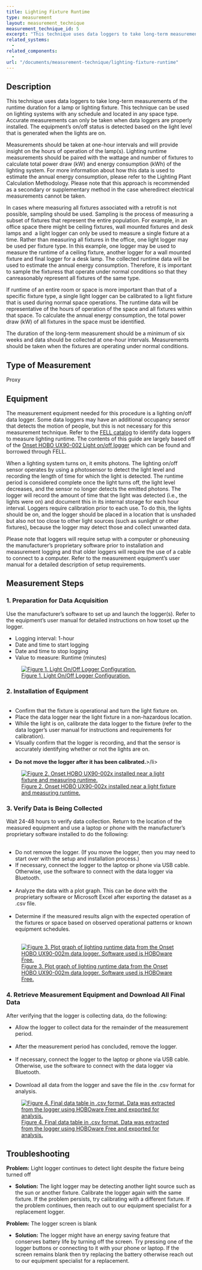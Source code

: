 ```yaml
---
title: Lighting Fixture Runtime
type: measurement
layout: measurement_technique
measurement_technique_id: 5
excerpt: "This technique uses data loggers to take long-term measurements of the runtime duration for a lamp or lighting fixture."
related_systems:
  - 
related_components:
  - 
url: "/documents/measurement-technique/lighting-fixture-runtime"
---
```


## Description

This technique uses data loggers to take long-term measurements of the runtime duration for a lamp or lighting fixture. This technique can be used on lighting systems with any schedule and located in any space type. Accurate measurements can only be taken when data loggers are properly installed. The equipment’s on/off status is detected based on the light level that is generated when the lights are on. 

Measurements should be taken at one-hour intervals​ and will provide insight on the hours of operation of the lamp(s)​. ​Lighting runtime measurements should be paired with t​he wattage and number of fixtures​ ​to calculate total power draw (kW)​ and energy consumption (kWh)​ of the lighting system. For more information about how ​this data is used to estimate the ​annual energy ​consumption, ​please refer to the Lighting Plant Calculation Methodology.​ Please note that this approach is recommended as a secondary or supplementary method in the case where ​direct electrical measurements cannot be taken. 

​​In cases where measuring all fixtures associated with a retrofit is not possible, sampling should be used. ​Sampling is the process of measuring a ​subset of ​fixture​s​ that represent the entire population. For example, in an office​ space​ there might be ceiling fixtures, wall mounted fixtures and desk lamps​ and ​​ 	​a light logger ​can ​only ​be used to measure ​a single fixture ​at a time​. Rather than measuring all fixtures in the office, one light logger ​may be used ​per fixture type​. In this example, ​one logger ​may be used ​to measure the runtime of a ceiling fixture, another logger for a wall mounted fixture and ​final ​logger for a desk lamp. The collected runtime data will be used to estimate the annual energy consumption​. Therefore, ​it is important to ​sample​​ ​the fixtures​s​ that operate​ ​under normal conditions so that ​they can ​​​reasonably represent all fixtures of the same type.

If runtime of an entire room or space​ is more important than ​that of a specific ​fixture type, ​a​​ ​single light logger can be calibrated to a light fixture that is used during normal ​space ​operations. The runtime data will be representative of the hours of operation of the space and all fixtures within that space. To calculate the annual energy consumption​, the ​total power draw (kW) of all fixtures in the space must be identified. 

The duration of the long-term measurement should be a minimum of six weeks and data should be collected at one-hour intervals. Measurements should be taken when the fixtures are operating under normal conditions.

## Type of Measurement

Proxy

## Equipment

The measurement equipment needed for this procedure is a lighting on/off data logger. Some data loggers may have an additional occupancy sensor that detects the motion of people, but this is not necessary for this measurement technique. Refer to the [FELL catalog](https://nycenergytools.com/equipment/?_search_equipment=light) to identify data loggers to measure lighting runtime. The contents of this guide are largely based off of the [Onset HOBO UX90-002 Light on/off logger](https://nycenergytools.com/equipment/light-on-off-data-logger-3/) which can be found and borrowed through FELL. 

When a lighting system turns on, it emits photons. The lighting on/off sensor operates by using a photosensor to detect the light level and recording the length of time for which the light is detected. The runtime period is considered complete once the light turns off, the light level decreases, and the sensor no longer detects the emitted photons. The logger will record the amount of time that the light was detected (i.e., the lights were on) and document this in its internal storage for each hour interval. Loggers require calibration prior to each use. To do this, the lights should be on, and the logger should be placed in a location that is unshaded but also not too close to other light sources (such as sunlight or other fixtures), because the logger may detect those and collect unwanted data. 

Please ​note ​​that loggers ​will​​​ ​require setup with a computer or phone ​using ​​the manufacturer’s proprietary software prior to installation and measurement logging​ and that older loggers will require the use of a cable to connect to a computer​.​ Refer to the measurement equipment’s user manual for a detailed description of setup requirements. 

## Measurement Steps

### 1. Preparation for Data Acquisition

Use the manufacturer’s software to ​set up ​​and launch ​the logger​(s)​. Refer to the ​equipment’s ​user manual for detailed instructions on how to ​set up​ the logger. 

<ul>
<li>Logging interval: 1-hour </li>
<li>Date and time to start logging</li>
<li>Date and time to stop logging</li>
<li>Value to measure: ​R​untime (minutes)</li>
</ul>

<a href="https://www.youtube.com/watch?v=zcR39ATSAbM&list=PL-NERcBsKg4VRiNsxpXVgfI9RaTywiMVC&index=1">
<figure class="figure">
  <img src="/images/measurement-technique/lighting-fixture-runtime/lighting fixture runtime figure 1.png" class="figure-img img-fluid rounded" alt="Figure 1. Light On/Off Logger Configuration.">
  <figcaption class="figure-caption text-left">Figure 1. Light On/Off Logger Configuration.</figcaption>
</figure>
</a>

### 2. Installation of Equipment

<ul>
​​​<li>Confirm that the fixture is operational and turn the light fixture on.​​</li> 
<li>Place the data logger near the light fixture​ in a non-hazardous location.​</li> 
<li>​​​While the light is on, c​alibrate the data logger to the fixture (refer to the ​data logger’s ​user manual for instructions​ and requirements for calibration​)​.​​</li>
<li>​​​Visually confirm that the logger is recording, and that the sensor is accurately identifying whether or not the lights are on.</li> ​
<li><strong>Do not move the logger after it has been calibrated​.​</strong>>/li>
</ul> 

<a href="https://www.youtube.com/watch?v=0OJvUP_NdYM&list=PL-NERcBsKg4VRiNsxpXVgfI9RaTywiMVC&index=2">
<figure class="figure">
  <img src="/images/measurement-technique/lighting-fixture-runtime/lighting fixture runtime figure 2.png" class="figure-img img-fluid rounded" alt="Figure 2. Onset HOBO UX90-002x​ ​installed near a light fixture and measuring runtime.">
  <figcaption class="figure-caption text-left">Figure 2. Onset HOBO UX90-002x​ ​installed near a light fixture and measuring runtime.</figcaption>
</figure>
</a>

### 3. Verify Data is Being Collected

Wait ​24-48 hours to verify data collection. Return to the location of the measured equipment ​​and use ​​a laptop or phone with the manufacturer’s ​proprietary​ software installed to do the following:

<ul> 
​​<li></strong>Do not re​move the logger. (​​​If you move the logger, then you may need to start over with the setup and installation process​​​.​​)</strong></li>
<li>​​​​If necessary, connect the logger to the laptop or phone via USB cable. Otherwise, use the software to connect with the data logger via Bluetooth.</li> ​​​ 
<li>​​​Analyze the data with a ​​plot graph​. This can be done with the proprietary software or Microsoft Excel after exporting the dataset as a .csv file.</li> ​​ 	​ 
<li>Determine if ​the ​measured results align with ​the ​expected operation of the fixtures or space​ based on observed operational patterns or known equipment schedules.</li> ​ 
</ul>

<a href="https://www.youtube.com/watch?v=JkNpQ81sdcQ&list=PL-NERcBsKg4VRiNsxpXVgfI9RaTywiMVC&index=3 ">
<figure class="figure">
  <img src="/images/measurement-technique/lighting-fixture-runtime/lighting fixture runtime figure 3.png" class="figure-img img-fluid rounded" alt="Figure 3. ​P​lot graph of ​lighting runtime ​data from the Onset HOBO UX90-002m data logger.​ Software used is HOBOware Free.">
  <figcaption class="figure-caption text-left">Figure 3. ​P​lot graph of ​lighting runtime ​data from the Onset HOBO UX90-002m data logger.​ Software used is HOBOware Free.</figcaption>
</figure>
</a>

### 4. Retrieve Measurement Equipment and Download All Final Data

After verifying ​that ​the logger is collecting data​,​ do the following: 
<ul>
<li>Allow the logger to collect data for the remainder of the measurement period​.​​</li> 	​ 
<li>​​After the measurement period ​has concluded, ​remove the logger​.</li>​​ 
<li>​​​If necessary, connect the logger to the laptop or phone via USB cable. Otherwise, use the software to connect with the data logger via Bluetooth.</li>​
<li>Download all data from the logger and ​save the file in the​​ .​csv format for analysis​.​</li> 
</ul>

<a href="https://www.youtube.com/watch?v=BP5RZugx20o&list=PL-NERcBsKg4VRiNsxpXVgfI9RaTywiMVC&index=4">
<figure class="figure">
  <img src="/images/measurement-technique/lighting-fixture-runtime/lighting fixture runtime figure 4.png" class="figure-img img-fluid rounded" alt="Figure 4. Final data​ table ​in .csv format. Data was extracted from the logger using HOBOware Free and exported ​for analysis.">
  <figcaption class="figure-caption text-left">Figure 4. Final data​ table ​in .csv format. Data was extracted from the logger using HOBOware Free and exported ​for analysis.</figcaption>
</figure>
</a>

## Troubleshooting 

<strong>Problem:</strong> Light logger continues to detect light despite the fixture being turned off 

<ul>
<li><strong>Solution:</strong> The light logger may be detecting another light source such as the sun or another fixture. Calibrate the logger again with the same fixture. If the problem persists, try calibrating with a different fixture. If the problem continues, then reach out to our equipment specialist for a replacement logger.</li> 
</ul>

<strong>Problem:</strong> The logger screen is blank 

<ul>
<li><strong>Solution:</strong> The logger might have an energy saving feature that conserves battery life by turning off the screen. Try pressing one of the logger buttons or connecting to it with your phone or laptop.​ If the screen remains blank then try replacing the battery otherwise reach out to our equipment specialist for a replacement.</li> 
</ul>
